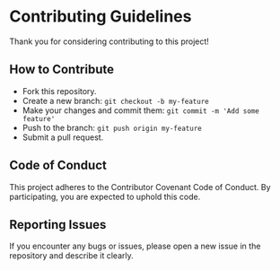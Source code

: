 # Contributing Guidelines

Thank you for considering contributing to this project!

## How to Contribute

- Fork this repository.
- Create a new branch: `git checkout -b my-feature`
- Make your changes and commit them: `git commit -m 'Add some feature'`
- Push to the branch: `git push origin my-feature`
- Submit a pull request.

## Code of Conduct

This project adheres to the Contributor Covenant Code of Conduct. By participating, you are expected to uphold this code.

## Reporting Issues

If you encounter any bugs or issues, please open a new issue in the repository and describe it clearly.
